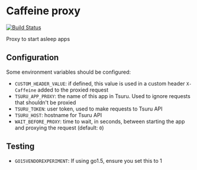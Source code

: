 # Caffeine proxy

[![Build Status](https://travis-ci.org/tsuru/caffeine.png?branch=master)](https://travis-ci.org/tsuru/caffeine)

Proxy to start asleep apps

## Configuration

Some environment variables should be configured:

- `CUSTOM_HEADER_VALUE`: if defined, this value is used in a custom header `X-Caffeine` added to the proxied request
- `TSURU_APP_PROXY`: the name of this app in Tsuru. Used to ignore requests that shouldn't be proxied
- `TSURU_TOKEN`: user token, used to make requests to Tsuru API
- `TSURU_HOST`: hostname for Tsuru API
- `WAIT_BEFORE_PROXY`: time to wait, in seconds, between starting the app and proxying the request (default: `0`)

## Testing

- `GO15VENDOREXPERIMENT`: If using go1.5, ensure you set this to 1
